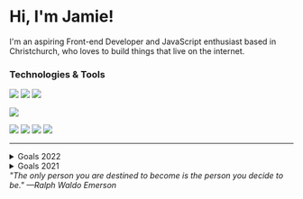 <h1>Hi, I'm Jamie!</h1>
<p>I'm an aspiring Front-end Developer and JavaScript enthusiast based in Christchurch, who loves to build things that live on the internet.
<h3>Technologies & Tools</h3>

<a href="#"><img src="https://img.shields.io/badge/Linux-FCC624?style=for-the-badge&logo=linux&logoColor=black"/></a>
<a href="#"><img src="https://img.shields.io/badge/GNU%20Bash-4EAA25?style=for-the-badge&logo=GNU%20Bash&logoColor=white"/></a>
<a href="#"><img src="https://img.shields.io/badge/GIT-E44C30?style=for-the-badge&logo=git&logoColor=white"/></a>

<a href="#"><img src="https://img.shields.io/badge/Figma-F24E1E?style=for-the-badge&logo=figma&logoColor=white"/></a>

<a href="#"><img src="https://img.shields.io/badge/HTML5-E34F26?style=for-the-badge&logo=html5&logoColor=white"/></a>
<a href="#"><img src="https://img.shields.io/badge/CSS3-1572B6?style=for-the-badge&logo=css3&logoColor=white"/></a>
<a href="#"><img src="https://img.shields.io/badge/Sass-CC6699?style=for-the-badge&logo=sass&logoColor=white"/></a>
<a href="#"><img src="https://img.shields.io/badge/JavaScript-F7DF1E?style=for-the-badge&logo=javascript&logoColor=black"/></a>

<hr>

<details>
  <summary>Goals 2022</summary>
  
    1. Setup an AWS Server.
    2. Learn JavaScript.
    3. Learn TypeScript.
    4. Learn React.
    5. Complete the Foundations course of The Odin Project.
    6. Look into VIM.
    7. Finish the Portfolio
</details>

<details>
  <summary>Goals 2021</summary>
  
    1. Learn SCSS.
    2. Learn NPM.
    3. Learn Git.
    4. Start a Portfolio.
    5. Implement BEM.
</details>
<i>"The only person you are destined to become is the person you decide to be." —Ralph Waldo Emerson</i>


